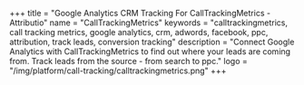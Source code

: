 +++
title = "Google Analytics CRM Tracking For CallTrackingMetrics - Attributio"
name = "CallTrackingMetrics"
keywords = "calltrackingmetrics, call tracking metrics, google analytics, crm, adwords, facebook, ppc, attribution, track leads, conversion tracking"
description = "Connect Google Analytics with CallTrackingMetrics to find out where your leads are coming from. Track leads from the source - from search to ppc."
logo = "/img/platform/call-tracking/calltrackingmetrics.png"
+++
